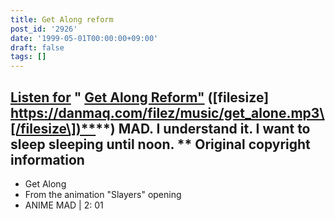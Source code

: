 ```yaml
---
title: Get Along reform
post_id: '2926'
date: '1999-05-01T00:00:00+09:00'
draft: false
tags: []
---
```


## [Listen for](/filez/music/get_alone.mp3) " [Get Along Reform"](/filez/music/get_alone.mp3) (\[filesize\] [https://danmaq.com/filez/music/get_alone.mp3\[/filesize\])**](https://danmaq.com/filez/music/get_alone.mp3[/filesize])**) MAD. I understand it. I want to sleep sleeping until noon. ** Original copyright information

*   Get Along
*   From the animation "Slayers" opening
*   ANIME MAD | 2: 01